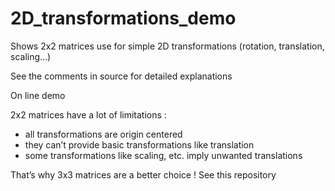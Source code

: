# 2D_transformations_demo
Shows 2x2 matrices use for simple 2D transformations (rotation, translation, scaling…)

See the comments in source for  detailed explanations

On line demo

2x2 matrices have a lot of limitations :

- all transformations are origin centered
- they can’t provide basic transformations like translation
- some transformations like scaling, etc. imply unwanted translations

That’s why 3x3 matrices are a better choice ! See this repository
